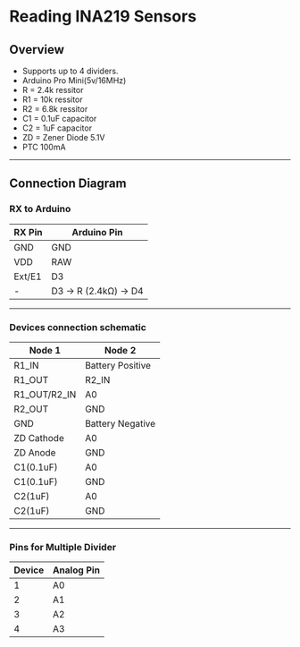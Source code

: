 # Reading INA219 Sensors

## Overview
- Supports up to 4 dividers.
- Arduino Pro Mini(5v/16MHz)
- R = 2.4k ressitor
- R1 = 10k ressitor
- R2 = 6.8k ressitor
- C1 = 0.1uF capacitor
- C2 = 1uF capacitor
- ZD = Zener Diode 5.1V
- PTC 100mA
---

## Connection Diagram

### **RX to Arduino**
| RX Pin   | Arduino Pin         |
|----------|---------------------|
| GND      | GND                 |
| VDD      | RAW                 |
| Ext/E1   | D3                  |
| -        | D3 → R (2.4kΩ) → D4 |


---

### **Devices connection schematic**
| Node 1 | Node 2 |
|------------|------------------|
| R1_IN      | Battery Positive      |
| R1_OUT     | R2_IN       |
| R1_OUT/R2_IN     | A0           |
| R2_OUT     | GND       |
| GND        | Battery Negative |
| ZD Cathode     | A0       |
| ZD Anode     | GND       |
| C1(0.1uF)     | A0       |
| C1(0.1uF)     | GND       |
| C2(1uF)     | A0       |
| C2(1uF)     | GND       |


---

### **Pins for Multiple Divider**
| Device | Analog Pin |
|--------|--------|
| 1      | A0    |
| 2      | A1    |
| 3      | A2    |
| 4      | A3    |
